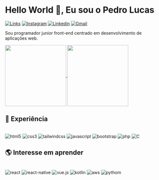 <h1>Hello World 🤙, Eu sou o Pedro Lucas</h1>

[![Links](https://img.shields.io/badge/bio.link-000000%7D?style=for-the-badge&logo=biolink&logoColor=white)](https://ppedrolucas.github.io/DevLinks/)
[![Instagram](https://img.shields.io/badge/Instagram-E4405F?style=for-the-badge&logo=instagram&logoColor=white)](https://www.instagram.com/ppedrolucas_/)
[![Linkedin](https://img.shields.io/badge/LinkedIn-0077B5?style=for-the-badge&logo=linkedin&logoColor=white)](https://linkedin.com.br)
[![Gmail](https://img.shields.io/badge/Gmail-D14836?style=for-the-badge&logo=gmail&logoColor=white)](mailto:pereiradev2023@gmail.com)

<p>
    Sou programador junior front-end centrado em desenvolvimento de aplicações web.
</p>

<a href="https://github.com/anuraghazra/github-readme-stats">
  <img height=200 align="center" src="https://github-readme-stats.vercel.app/api?username=ppedrolucas&show_icons=true&theme=radical" />
</a>
<a href="https://github.com/anuraghazra/convoychat">
  <img height=200 align="center" src="https://github-readme-stats.vercel.app/api/top-langs?username=ppedrolucas&layout=compact&langs_count=8&card_width=320" />
</a>

## 🚀 Experiência

<div style="display: inline_block"><br/>
    <img align="center" alt="html5" src="https://img.shields.io/badge/HTML5-E34F26?style=for-the-badge&logo=html5&logoColor=white">
    <img align="center" alt="css3" src="https://img.shields.io/badge/CSS3-1572B6?style=for-the-badge&logo=css3&logoColor=white">
    <img align="center" alt="tailwindcss" src="https://img.shields.io/badge/Tailwindcss-14354C?style=for-the-badge&logo=tailwindcss&logoColor=61DAFB">
    <img align="center" alt="javascript" src="https://img.shields.io/badge/JavaScript-F7DF1E?style=for-the-badge&logo=javascript&logoColor=black">
    <img align="center" alt="bootstrap" src="https://img.shields.io/badge/Bootstrap-563D7C?style=for-the-badge&logo=bootstrap&logoColor=white">
    <img align="center" alt="php" src="https://img.shields.io/badge/PHP-777BB4?style=for-the-badge&logo=php&logoColor=white">
    <img align="center" alt="C" src="https://img.shields.io/badge/C-00599C?style=for-the-badge&logo=c&logoColor=white">
</div>

## 🌎 Interesse em aprender

<div style="display: inline_block"><br/>
    <img align="center" alt="react" src="https://img.shields.io/badge/React-20232A?style=for-the-badge&logo=react&logoColor=61DAFB">
    <img align="center" alt="react-native" src="https://img.shields.io/badge/React_Native-20232A?style=for-the-badge&logo=react&logoColor=61DAFB">
    <img align="center" alt="vue.js" src="https://img.shields.io/badge/Vue.js-35495E?style=for-the-badge&logo=vue.js&logoColor=4FC08D">
    <img align="center" alt="kotlin" src="https://img.shields.io/badge/Kotlin-0095D5?&style=for-the-badge&logo=kotlin&logoColor=white">
    <img align="center" alt="aws" src="https://img.shields.io/badge/Amazon_AWS-232F3E?style=for-the-badge&logo=amazon-aws&logoColor=white">
    <img align="center" alt="pythom" src="https://img.shields.io/badge/Python-14354C?style=for-the-badge&logo=python&logoColor=white">
   
</div>
